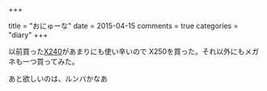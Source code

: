 +++

title = "おにゅーな"
date = 2015-04-15
comments = true
categories = "diary"
+++

以前買った[X240](/blog/2014/08/20/gentoo-install-battle-part-i/)があまりにも使い辛いので
X250を買った。それ以外にもメガネも一つ買ってみた。

あと欲しいのは、ルンバかなあ
